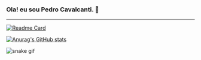 ### Ola! eu sou Pedro Cavalcanti. 👋
<hr>
  <link rel="stylesheet" href="https://cdn.jsdelivr.net/gh/devicons/devicon@v2.15.1/devicon.min.css">


[![Readme Card](https://github-readme-stats.vercel.app/api/pin/?username=pedromarfiano&repo=github-readme-stats&theme=midnight-purple)](https://github.com/anuraghazra/github-readme-stats)
<br>
<!--
[![Top Langs](https://github-readme-stats.vercel.app/api/top-langs/?username=pedromarfiano&hide_progress=true&theme=midnight-purple)](https://github.com/anuraghazra/github-readme-stats)
<br>
-->
[![Anurag's GitHub stats](https://github-readme-stats.vercel.app/api?username=pedromarfiano&show_icons=true&theme=midnight-purple)](https://github.com/anuraghazra/github-readme-stats)


<!-- <div>
  <i class="devicon-angularjs-plain"></i>
</div> -->


![snake gif](https://github.com/pedromarfiano/pedromarfiano/blob/output/github-contribution-grid-snake.svg)

<!--
**pedromarfiano/pedromarfiano** is a ✨ _special_ ✨ repository because its `README.md` (this file) appears on your GitHub profile.

Here are some ideas to get you started:

- 🔭 I’m currently working on ...
- 🌱 I’m currently learning ...
- 👯 I’m looking to collaborate on ...
- 🤔 I’m looking for help with ...
- 💬 Ask me about ...
- 📫 How to reach me: ...
- 😄 Pronouns: ...
- ⚡ Fun fact: ...
-->
